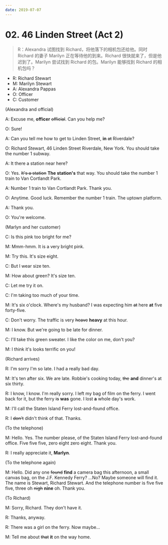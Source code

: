 ```yaml
---
date: 2019-07-07
---
```


# 02. 46 Linden Street (Act 2)

> R：Alexandra 试图找到 Richard，将他落下的相机包还给他。同时 Richard 的妻子 Marilyn 正在等待他的到来。Richard 很快就来了，但是他迟到了。Marilyn 尝试找到 Richard 的包。Marilyn 能够找到 Richard 的相机包吗？

- R: Richard Stewart
- M: Marilyn Stewart
- A: Alexandra Pappas
- O: Officer
- C: Customer

(Alexandra and official)

A: Excuse me, **officer** ~~official~~. Can you help me?

O: Sure!

A: Can you tell me how to get to Linden Street, **in** ~~at~~ Riverdale?

O: Richard Stewart, 46 Linden Street Riverdale, New York. You should take the number 1 subway.

A: It there a station near here?

O: Yes. ~~It's a station~~ **The station's** that way. You should take the number 1 train to Van Cortlandt Park.

A: Number 1 train to Van Cortlandt Park. Thank you.

O: Anytime. Good luck. Remember the number 1 train. The uptown platform.

A: Thank you.

O: You're welcome.

(Marlyn and her customer)

C: Is this pink too bright for me?

M: Mmm-hmm. It is a very bright pink.

M: Try this. It's size eight.

C: But I wear size ten.

M: How about green? It's size ten.

C: Let me try it on.

C: I'm taking too much of your time.

M: It's six o'clock. Where's my husband? I was expecting him ~~at~~ here **at** five forty-five.

C: Don't worry. The traffic is very ~~heave~~ **heavy** at this hour.

M: I know. But we're going to be late for dinner.

C: I'll take this green sweater. I like the color on me, don't you?

M: I think it's looks terrific on you!

(Richard arrives)

R: I'm sorry I'm so late. I had a really bad day.

M: It's ten after six. We are late. Robbie's cooking today, ~~the~~ **and** dinner's at six thirty.

R: I know, I know. I'm really sorry. I left my bag of film on the ferry. I went back for it, but the ferry ~~is~~ **was** gone. I lost **a** whole day's work.

M: I'll call the Staten Island Ferry lost-and-found office.

R: I ~~don't~~ didn't think of that. Thanks.

(To the telephone)

M: Hello. Yes. The number please, of the Staten Island Ferry lost-and-found office. Five five five, zero eight zero eight. Thank you.

R: I really appreciate it, **Marlyn**.

(To the telephone again)

M: Hello. Did any one ~~found~~ **find** a camera bag this afternoon, a small canvas bag, on the J.F. Kennedy Ferry? ...No? Maybe someone will find it. The name is Stewart, Richard Stewart. And the telephone number is five five five, three oh ~~nigh~~ **nine** oh. Thank you.

(To Richard)

M: Sorry, Richard. They don't have it.

R: Thanks, anyway.

R: There was a girl on the ferry. Now maybe...

M: Tell me about ~~that~~ **it** on the way home.
